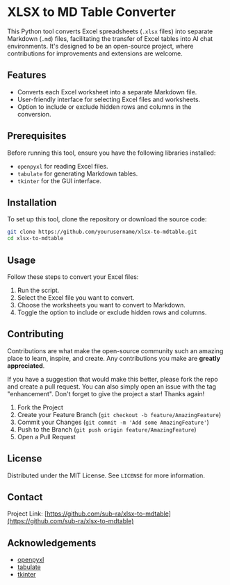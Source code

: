 # XLSX to MD Table Converter

This Python tool converts Excel spreadsheets (`.xlsx` files) into separate Markdown (`.md`) files, facilitating the transfer of Excel tables into AI chat environments. It's designed to be an open-source project, where contributions for improvements and extensions are welcome.

## Features

- Converts each Excel worksheet into a separate Markdown file.
- User-friendly interface for selecting Excel files and worksheets.
- Option to include or exclude hidden rows and columns in the conversion.

## Prerequisites

Before running this tool, ensure you have the following libraries installed:

- `openpyxl` for reading Excel files.
- `tabulate` for generating Markdown tables.
- `tkinter` for the GUI interface.

## Installation

To set up this tool, clone the repository or download the source code:

```bash
git clone https://github.com/yourusername/xlsx-to-mdtable.git
cd xlsx-to-mdtable
```

## Usage

Follow these steps to convert your Excel files:

1. Run the script.
2. Select the Excel file you want to convert.
3. Choose the worksheets you want to convert to Markdown.
4. Toggle the option to include or exclude hidden rows and columns.

## Contributing

Contributions are what make the open-source community such an amazing place to learn, inspire, and create. Any contributions you make are **greatly appreciated**.

If you have a suggestion that would make this better, please fork the repo and create a pull request. You can also simply open an issue with the tag "enhancement".
Don't forget to give the project a star! Thanks again!

1. Fork the Project
2. Create your Feature Branch (`git checkout -b feature/AmazingFeature`)
3. Commit your Changes (`git commit -m 'Add some AmazingFeature'`)
4. Push to the Branch (`git push origin feature/AmazingFeature`)
5. Open a Pull Request

## License

Distributed under the MIT License. See `LICENSE` for more information.

## Contact

Project Link: [https://github.com/sub-ra/xlsx-to-mdtable](https://github.com/sub-ra/xlsx-to-mdtable)

## Acknowledgements

- [openpyxl](https://openpyxl.readthedocs.io/en/stable/)
- [tabulate](https://pypi.org/project/tabulate/)
- [tkinter](https://docs.python.org/3/library/tkinter.html)
